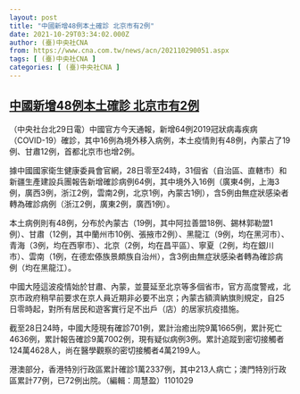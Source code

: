 ```yaml
---
layout: post
title: "中國新增48例本土確診 北京市有2例"
date: 2021-10-29T03:34:02.000Z
author: (臺)中央社CNA
from: https://www.cna.com.tw/news/acn/202110290051.aspx
tags: [ (臺)中央社CNA ]
categories: [ (臺)中央社CNA ]
---
```

<!--1635478442000-->
[中國新增48例本土確診 北京市有2例](https://www.cna.com.tw/news/acn/202110290051.aspx)
------

<div>
<div></div><div><p>（中央社台北29日電）中國官方今天通報，新增64例2019冠狀病毒疾病（COVID-19）確診，其中16例為境外移入病例，本土疫情則有48例，內蒙占了19例、甘肅12例，首都北京市也增2例。</p><p>據中國國家衛生健康委員會官網，28日零至24時，31個省（自治區、直轄市）和新疆生產建設兵團報告新增確診病例64例，其中境外入16例（廣東4例，上海3例，廣西3例，浙江2例，雲南2例，北京1例，內蒙古1例），含5例由無症狀感染者轉為確診病例（浙江2例，廣東2例，廣西1例）。</p><p>本土病例則有48例，分布於內蒙古（19例，其中阿拉善盟18例、錫林郭勒盟1例）、甘肅（12例，其中蘭州市10例、張掖市2例）、黑龍江（9例，均在黑河市）、青海（3例，均在西寧市）、北京（2例，均在昌平區）、寧夏（2例，均在銀川市）、雲南（1例，在德宏傣族景頗族自治州），含3例由無症狀感染者轉為確診病例（均在黑龍江）。</p><p>中國大陸這波疫情始於甘肅、內蒙，並蔓延至北京等多個省市，官方高度警戒，北京市政府稍早前要求在京人員近期非必要不出京；內蒙古額濟納旗則規定，自25日零時起，對所有居民和遊客實行足不出戶（店）的居家抗疫措施。</p><p>截至28日24時，中國大陸現有確診701例，累計治癒出院9萬1665例，累計死亡4636例，累計報告確診9萬7002例，現有疑似病例3例。累計追蹤到密切接觸者124萬4628人，尚在醫學觀察的密切接觸者4萬2199人。</p><p>港澳部分，香港特別行政區累計確診1萬2337例，其中213人病亡；澳門特別行政區累計77例，已72例出院。（編輯：周慧盈）1101029</p></div>
</div>
